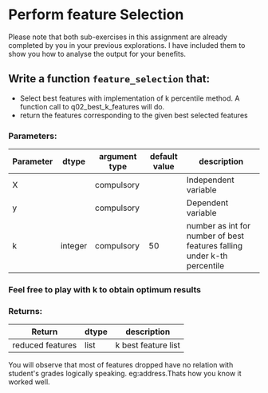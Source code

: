 # Perform feature Selection

Please note that both sub-exercises in this assignment are already completed by you in your previous explorations.
I have included them to show you how to analyse the output for your benefits.


## Write a function `feature_selection` that:
- Select best features with implementation of k percentile method. A function call to q02_best_k_features will do.
- return the features corresponding to the given best selected features


### Parameters:

| Parameter | dtype | argument type | default value | description |
| --- | --- | --- | --- | --- | 
| X |  | compulsory |  | Independent variable |
| y |  | compulsory |  | Dependent variable   |
| k| integer | compulsory | 50 | number as int for number of best features falling under k-th percentile |


### Feel free to play with k to obtain optimum results

### Returns:

| Return | dtype | description |
| --- | --- | --- | 
|reduced features |list| k best feature list|

You will observe that most of features dropped have no relation with student's grades logically speaking. eg:address.Thats how you know it worked well.
